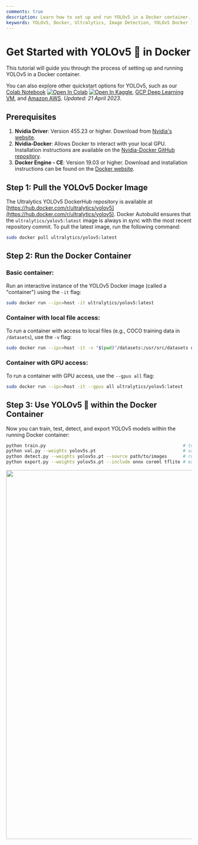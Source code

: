 ```yaml
---
comments: true
description: Learn how to set up and run YOLOv5 in a Docker container. This tutorial includes the prerequisites and step-by-step instructions.
keywords: YOLOv5, Docker, Ultralytics, Image Detection, YOLOv5 Docker Image, Docker Container, Machine Learning, AI
---
```


# Get Started with YOLOv5 🚀 in Docker

This tutorial will guide you through the process of setting up and running YOLOv5 in a Docker container.

You can also explore other quickstart options for YOLOv5, such as our [Colab Notebook](https://colab.research.google.com/github/ultralytics/yolov5/blob/master/tutorial.ipynb) <a href="https://colab.research.google.com/github/ultralytics/yolov5/blob/master/tutorial.ipynb"><img src="https://colab.research.google.com/assets/colab-badge.svg" alt="Open In Colab"></a> <a href="https://www.kaggle.com/ultralytics/yolov5"><img src="https://kaggle.com/static/images/open-in-kaggle.svg" alt="Open In Kaggle"></a>, [GCP Deep Learning VM](https://docs.ultralytics.com/yolov5/environments/google_cloud_quickstart_tutorial), and [Amazon AWS](https://docs.ultralytics.com/yolov5/environments/aws_quickstart_tutorial). _Updated: 21 April 2023_.

## Prerequisites

1. **Nvidia Driver**: Version 455.23 or higher. Download from [Nvidia's website](https://www.nvidia.com/Download/index.aspx).
2. **Nvidia-Docker**: Allows Docker to interact with your local GPU. Installation instructions are available on the [Nvidia-Docker GitHub repository](https://github.com/NVIDIA/nvidia-docker).
3. **Docker Engine - CE**: Version 19.03 or higher. Download and installation instructions can be found on the [Docker website](https://docs.docker.com/install/).

## Step 1: Pull the YOLOv5 Docker Image

The Ultralytics YOLOv5 DockerHub repository is available at [https://hub.docker.com/r/ultralytics/yolov5](https://hub.docker.com/r/ultralytics/yolov5). Docker Autobuild ensures that the `ultralytics/yolov5:latest` image is always in sync with the most recent repository commit. To pull the latest image, run the following command:

```bash
sudo docker pull ultralytics/yolov5:latest
```

## Step 2: Run the Docker Container

### Basic container:

Run an interactive instance of the YOLOv5 Docker image (called a "container") using the `-it` flag:

```bash
sudo docker run --ipc=host -it ultralytics/yolov5:latest
```

### Container with local file access:

To run a container with access to local files (e.g., COCO training data in `/datasets`), use the `-v` flag:

```bash
sudo docker run --ipc=host -it -v "$(pwd)"/datasets:/usr/src/datasets ultralytics/yolov5:latest
```

### Container with GPU access:

To run a container with GPU access, use the `--gpus all` flag:

```bash
sudo docker run --ipc=host -it --gpus all ultralytics/yolov5:latest
```

## Step 3: Use YOLOv5 🚀 within the Docker Container

Now you can train, test, detect, and export YOLOv5 models within the running Docker container:

```bash
python train.py                                                    # train a model
python val.py --weights yolov5s.pt                                 # validate a model for Precision, Recall, and mAP
python detect.py --weights yolov5s.pt --source path/to/images      # run inference on images and videos
python export.py --weights yolov5s.pt --include onnx coreml tflite # export models to other formats
```

<p align="center"><img width="1000" src="https://user-images.githubusercontent.com/26833433/142224770-6e57caaf-ac01-4719-987f-c37d1b6f401f.png"></p>
